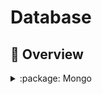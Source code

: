 # Database

## :dart: Overview

<details>
<summary>:package: Mongo</summary>

**:mailbox_with_no_mail: Comandos**

- URI:

  ```
  mongodb://<username>:<password>@<ip-address>:<port>/<database>?authSource=admin
  mongodb://<ip-address>:<port>/<database>
  ```

- Access bash:

  ```
  docker exec -it mongo bash
  docker exec -it mongo mongo -u<username> -p<password>
  docker exec -it mongo mongo
  mongo <database> -u <username> --authenticationDatabase <password> -p

  show dbs
  use <database>
  show users
  use admin
  db.createUser({user:"admin",pwd:"admin",roles:["root"]});
  db.createUser({user:"admin",pwd:"admin",roles:[{"role":"readWrite","db":"mongo-dev"}]});
  ```

</details>

